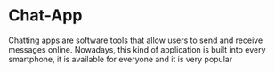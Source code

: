 # Chat-App
Chatting apps are software tools that allow users to send and receive messages online. Nowadays, this kind of application is built into every smartphone, it is available for everyone and it is very popular
